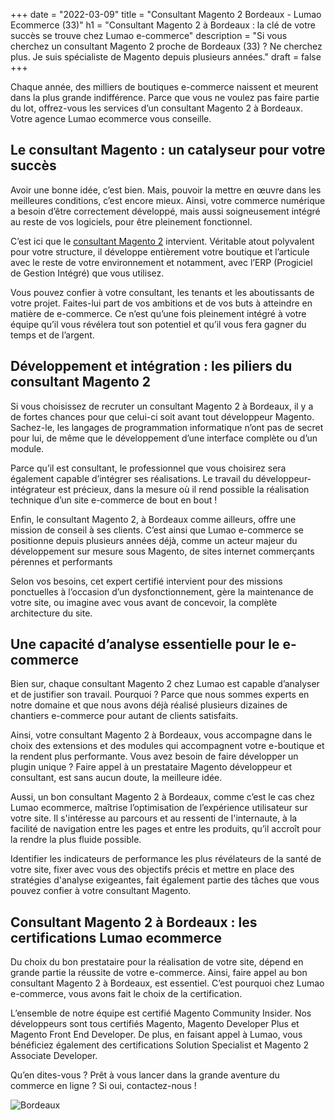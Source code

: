 +++
date = "2022-03-09"
title = "Consultant Magento 2 Bordeaux - Lumao Ecommerce  (33)"
h1 = "Consultant Magento 2 à Bordeaux : la clé de votre succès se trouve chez Lumao e-commerce"
description = "Si vous cherchez un consultant Magento 2 proche de Bordeaux (33) ? Ne cherchez plus. Je suis spécialiste de Magento depuis plusieurs années."
draft = false
+++

Chaque année, des milliers de boutiques e-commerce naissent et meurent dans la plus grande indifférence. Parce que vous ne voulez pas faire partie du lot, offrez-vous les services d’un consultant Magento 2 à Bordeaux. Votre agence Lumao ecommerce vous conseille.

## Le consultant Magento : un catalyseur pour votre succès

Avoir une bonne idée, c’est bien. Mais, pouvoir la mettre en œuvre dans les meilleures conditions, c’est encore mieux. Ainsi, votre commerce numérique a besoin d’être correctement développé, mais aussi soigneusement intégré au reste de vos logiciels, pour être pleinement fonctionnel.

C’est ici que le [consultant Magento 2](/ecommerce/cms/magento/consultant/) intervient. Véritable atout polyvalent pour votre structure, il développe entièrement votre boutique et l’articule avec le reste de votre environnement et notamment, avec l’ERP (Progiciel de Gestion Intégré) que vous utilisez.

Vous pouvez confier à votre consultant, les tenants et les aboutissants de votre projet. Faites-lui part de vos ambitions et de vos buts à atteindre en matière de e-commerce. Ce n’est qu’une fois pleinement intégré à votre équipe qu’il vous révélera tout son potentiel et qu’il vous fera gagner du temps et de l’argent.

## Développement et intégration : les piliers du consultant Magento 2

Si vous choisissez de recruter un consultant Magento 2 à Bordeaux, il y a de fortes chances pour que celui-ci soit avant tout développeur Magento. Sachez-le, les langages de programmation informatique n’ont pas de secret pour lui, de même que le développement d’une interface complète ou d’un module.

Parce qu’il est consultant, le professionnel que vous choisirez sera également capable d’intégrer ses réalisations. Le travail du développeur-intégrateur est précieux, dans la mesure où il rend possible la réalisation technique d’un site e-commerce de bout en bout !

Enfin, le consultant Magento 2, à Bordeaux comme ailleurs, offre une mission de conseil à ses clients. C’est ainsi que Lumao e-commerce se positionne depuis plusieurs années déjà, comme un acteur majeur du développement sur mesure sous Magento, de sites internet commerçants pérennes et performants

Selon vos besoins, cet expert certifié intervient pour des missions ponctuelles à l’occasion d’un dysfonctionnement, gère la maintenance de votre site, ou imagine avec vous avant de concevoir, la complète architecture du site.

## Une capacité d’analyse essentielle pour le e-commerce

Bien sur, chaque consultant Magento 2 chez Lumao est capable d’analyser et de justifier son travail. Pourquoi ? Parce que nous sommes experts en notre domaine et que nous avons déjà réalisé plusieurs dizaines de chantiers e-commerce pour autant de clients satisfaits.

Ainsi, votre consultant Magento 2 à Bordeaux, vous accompagne dans le choix des extensions et des modules qui accompagnent votre e-boutique et la rendent plus performante. Vous avez besoin de faire développer un plugin unique ? Faire appel à un prestataire Magento développeur et consultant, est sans aucun doute, la meilleure idée.

Aussi, un bon consultant Magento 2 à Bordeaux, comme c’est le cas chez Lumao ecommerce, maîtrise l’optimisation de l’expérience utilisateur sur votre site. Il s'intéresse au parcours et au ressenti de l'internaute, à la facilité de navigation entre les pages et entre les produits, qu’il accroît pour la rendre la plus fluide possible.

Identifier les indicateurs de performance les plus révélateurs de la santé de votre site, fixer avec vous des objectifs précis et mettre en place des stratégies d'analyse exigeantes, fait également partie des tâches que vous pouvez confier à votre consultant Magento.

## Consultant Magento 2 à Bordeaux : les certifications Lumao ecommerce

Du choix du bon prestataire pour la réalisation de votre site, dépend en grande partie la réussite de votre e-commerce. Ainsi, faire appel au bon consultant Magento 2 à Bordeaux, est essentiel. C’est pourquoi chez Lumao e-commerce, vous avons fait le choix de la certification.

L’ensemble de notre équipe est certifié Magento Community Insider. Nos développeurs sont tous certifiés Magento, Magento Developer Plus et Magento Front End Developer. De plus, en faisant appel à Lumao, vous bénéficiez également des certifications Solution Specialist et Magento 2 Associate Developer.

Qu’en dites-vous ? Prêt à vous lancer dans la grande aventure du commerce en ligne ? Si oui, contactez-nous !

<img class="animate zoomIn margin-auto" src="/images/ville/bordeaux.png" alt="Bordeaux" />

